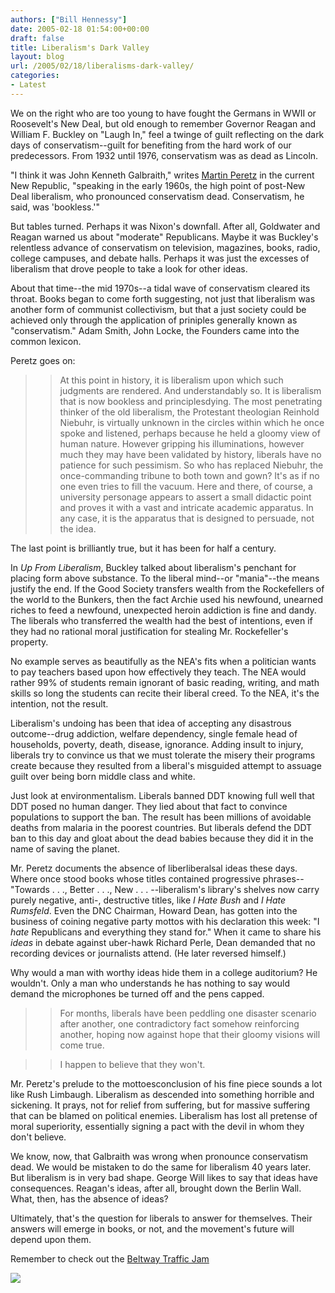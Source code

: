 ```yaml
---
authors: ["Bill Hennessy"]
date: 2005-02-18 01:54:00+00:00
draft: false
title: Liberalism's Dark Valley
layout: blog
url: /2005/02/18/liberalisms-dark-valley/
categories:
- Latest
---
```


We on the right who are too young to have fought the Germans in WWII or Roosevelt's New Deal, but old enough to remember Governor Reagan and William F. Buckley on "Laugh In," feel a twinge of guilt reflecting on the dark days of conservatism--guilt for benefiting from the hard work of our predecessors. From 1932 until 1976, conservatism was as dead as Lincoln.




"I think it was John Kenneth Galbraith," writes [Martin Peretz](https://www.tnr.com/doc.mhtml?i=20050228&s=peretz022805) in the current New Republic, "speaking in the early 1960s, the high point of post-New Deal liberalism, who pronounced conservatism dead. Conservatism, he said, was 'bookless.'"




But tables turned. Perhaps it was Nixon's downfall. After all, Goldwater and Reagan warned us about "moderate" Republicans. Maybe it was Buckley's relentless advance of conservatism on television, magazines, books, radio, college campuses, and debate halls. Perhaps it was just the excesses of liberalism that drove people to take a look for other ideas.




About that time--the mid 1970s--a tidal wave of conservatism cleared its throat. Books began to come forth suggesting, not just that liberalism was another form of communist collectivism, but that a just society could be achieved only through the application of priniples generally known as "conservatism." Adam Smith, John Locke, the Founders came into the common lexicon.




Peretz goes on:




> 

> 
> > 

>> 
>> At this point in history, it is liberalism upon which such judgments are rendered. And understandably so. It is liberalism that is now bookless and principlesdying. The most penetrating thinker of the old liberalism, the Protestant theologian Reinhold Niebuhr, is virtually unknown in the circles within which he once spoke and listened, perhaps because he held a gloomy view of human nature. However gripping his illuminations, however much they may have been validated by history, liberals have no patience for such pessimism. So who has replaced Niebuhr, the once-commanding tribune to both town and gown? It's as if no one even tries to fill the vacuum. Here and there, of course, a university personage appears to assert a small didactic point and proves it with a vast and intricate academic apparatus. In any case, it is the apparatus that is designed to persuade, not the idea.
>> 
>> 
> 
> 




The last point is brilliantly true, but it has been for half a century.




In _Up From Liberalism_, Buckley talked about liberalism's penchant for placing form above substance. To the liberal mind--or "mania"--the means justify the end. If the Good Society transfers wealth from the Rockefellers of the world to the Bunkers, then the fact Archie used his newfound, unearned riches to feed a newfound, unexpected heroin addiction is fine and dandy. The liberals who transferred the wealth had the best of intentions, even if they had no rational moral justification for stealing Mr. Rockefeller's property. 




No example serves as beautifully as the NEA's fits when a politician wants to pay teachers based upon how effectively they teach. The NEA would rather 99% of students remain ignorant of basic reading, writing, and math skills so long the students can recite their liberal creed. To the NEA, it's the intention, not the result. 




Liberalism's undoing has been that idea of accepting any disastrous outcome--drug addiction, welfare dependency, single female head of households, poverty, death, disease, ignorance. Adding insult to injury, liberals try to convince us that we must tolerate the misery their programs create because they resulted from a liberal's misguided attempt to assuage guilt over being born middle class and white. 




Just look at environmentalism. Liberals banned DDT knowing full well that DDT posed no human danger. They lied about that fact to convince populations to support the ban. The result has been millions of avoidable deaths from malaria in the poorest countries. But liberals defend the DDT ban to this day and gloat about the dead babies because they did it in the name of saving the planet.




Mr. Peretz documents the absence of liberliberalsal ideas these days. Where once stood books whose titles contained progressive phrases--"Towards . . ., Better . . ., New . . . --liberalism's library's shelves now carry purely negative, anti-, destructive titles, like _I Hate Bush_ and _I Hate Rumsfeld_. Even the DNC Chairman, Howard Dean, has gotten into the business of coining negative party mottos with his declaration this week: "I _hate_ Republicans and everything they stand for." When it came to share his _ideas_ in debate against uber-hawk Richard Perle, Dean demanded that no recording devices or journalists attend. (He later reversed himself.)




Why would a man with worthy ideas hide them in a college auditorium? He wouldn't. Only a man who understands he has nothing to say would demand the microphones be turned off and the pens capped.




> 

> 
> > 

>> 
>> For months, liberals have been peddling one disaster scenario after another, one contradictory fact somehow reinforcing another, hoping now against hope that their gloomy visions will come true.
>> 
>> 

>> 
>> I happen to believe that they won't.
>> 
>> 
> 
> 




Mr. Peretz's prelude to the mottoesconclusion of his fine piece sounds a lot like Rush Limbaugh. Liberalism as descended into something horrible and sickening. It prays, not for relief from suffering, but for massive suffering that can be blamed on political enemies. Liberalism has lost all pretense of moral superiority, essentially signing a pact with the devil in whom they don't believe.




We know, now, that Galbraith was wrong when pronounce conservatism dead. We would be mistaken to do the same for liberalism 40 years later. But liberalism is in very bad shape. George Will likes to say that ideas have consequences. Reagan's ideas, after all, brought down the Berlin Wall. What, then, has the absence of ideas?




Ultimately, that's the question for liberals to answer for themselves. Their answers will emerge in books, or not, and the movement's future will depend upon them. 







Remember to check out the [Beltway Traffic Jam](https://www.outsidethebeltway.com/archives/9320)

![](https://blog.billhennessy.com/aggbug.aspx?PostID=1118)

